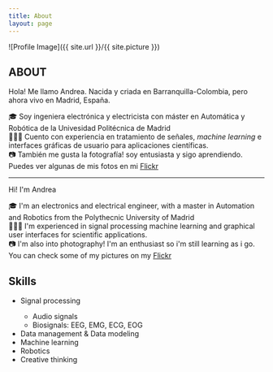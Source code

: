 ```yaml
---
title: About
layout: page
---
```

![Profile Image]({{ site.url }}/{{ site.picture }})

<h2> ABOUT</h2>
<p>Hola! Me llamo Andrea. Nacida y criada en Barranquilla-Colombia, pero ahora vivo en Madrid, España.</p>
<p>
🎓 Soy ingeniera electrónica y electricista con máster en Automática y Robótica de la Univesidad Politécnica de Madrid 
<br/>
👩🏽‍💻 Cuento con experiencia en tratamiento de señales, <i>machine learning</i> e interfaces gráficas de usuario para aplicaciones científicas. 
<br/>
📷 También me gusta la fotografía! soy entusiasta y sigo aprendiendo.
<br/>
Puedes ver algunas de mis fotos en mi <a href="https://www.flickr.com/photos/andreafontalvo">Flickr</a>
<br/>

<hr>

<p>Hi! I'm Andrea</p>

<p>
🎓 I'm an electronics and electrical engineer, with a master in Automation and Robotics from the Polythecnic University of Madrid
<br/>
👩🏽‍💻 I'm experienced in signal processing machine learning and graphical user interfaces for scientific applications. 
<br/>
📷 I'm also into photography! I'm an enthusiast so i'm still learning as i go.
<br/>
You can check some of my pictures on my <a href="https://www.flickr.com/photos/andreafontalvo">Flickr</a>
<br/>

<h2>Skills</h2>
<ul class="skill-list">
	<li>Signal processing</li>
	<ul>
	        <li>Audio signals </li>
			<li>Biosignals: EEG, EMG, ECG, EOG </li>
	</ul>
	<li>Data management & Data modeling</li>
	<li>Machine learning</li>
	<li>Robotics</li>
	<li>Creative thinking</li>
</ul>
